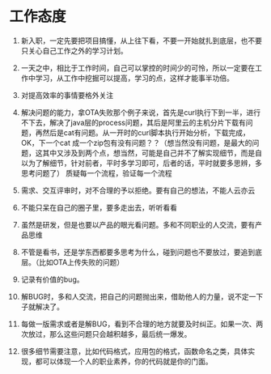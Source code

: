 # 工作态度

1. 新入职，一定先要把项目搞懂，从上往下看，不要一开始就扎到底层，也不要只关心自己工作之外的学习计划。
2. 一天之中，相比于工作时间，自己可以掌控的时间少的可怜，所以一定要在工作中学习，从工作中挖掘可以提高，学习的点，这样才能事半功倍。
3. 对提高效率的事情要格外关注
4. 解决问题的能力，拿OTA失败那个例子来说，首先是curl执行下到一半，进行不下去，解决了java层的process问题，其后是阿里云的主机分片下载有问题，再然后是cat有问题。从一开时的curl脚本执行开始分析，下载完成，OK，下一个cat 成一个zip包有没有问题？？（想当然没有问题，是最大的问题，这其中又涉及到两个点，想当然，可能是自己并不了解实现细节，而是自以为了解细节，针对前者，平时多学习即可，后者的话，平时就要多思辨，多思考问题了）
质疑每一个流程，验证每一个流程

5. 需求、交互评审时，对不合理的予以拒绝。要有自己的想法，不能人云亦云
6. 不能只呆在自己的圈子里，要多走出去，听听看看
7. 虽然是研发，但是也要以产品的眼光看问题。多和不同职业的人交流，要有产品思维
8. 不管是看书，还是学东西都要多思考为什么，碰到问题也不要放过，要追到底层。（比如OTA上传失败的问题）
9. 记录有价值的bug。
10. 解BUG时，多和人交流，把自己的问题抛出来，借助他人的力量，说不定一下子就解决了。
11. 每做一版需求或者是解BUG，看到不合理的地方就要及时纠正。如果一次、两次放过，那么这些问题只会越积越多，最后统一爆发。
12. 很多细节需要注意，比如代码格式，应用包的格式，函数命名之类，具体实现，都可以体现一个人的职业素养，你的代码就是你的门面。
